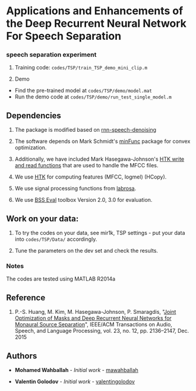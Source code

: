 # Applications and Enhancements of the Deep Recurrent Neural Network For Speech Separation



### speech separation experiment

1. Training code: ```codes/TSP/train_TSP_demo_mini_clip.m```

2. Demo
 - Find the pre-trained model at ```codes/TSP/demo/model.mat``` 
 - Run the demo code at ```codes/TSP/demo/run_test_single_model.m```


## Dependencies
1. The package is modified based on [rnn-speech-denoising](https://github.com/amaas/rnn-speech-denoising)

2. The software depends on Mark Schmidt's [minFunc](http://www.di.ens.fr/~mschmidt/Software/minFunc.html) package for convex optimization.

3. Additionally, we have included Mark Hasegawa-Johnson's [HTK write and read functions](http://www.isle.illinois.edu/sst/software)
that are used to handle the MFCC files.

4. We use [HTK](http://htk.eng.cam.ac.uk) for computing features (MFCC, logmel) (HCopy).

5. We use signal processing functions from [labrosa](http://labrosa.ee.columbia.edu/).

6. We use [BSS Eval](http://bass-db.gforge.inria.fr/bss_eval/) toolbox Version 2.0, 3.0 for evaluation.



## Work on your data:
1. To try the codes on your data, see mir1k, TSP settings - put your data into ```codes/TSP/Data/``` accordingly.

2. Tune the parameters on the dev set and check the results.
 

### Notes 
The codes are tested using MATLAB R2014a

## Reference
1. P.-S. Huang, M. Kim, M. Hasegawa-Johnson, P. Smaragdis, "[Joint Optimization of Masks and Deep Recurrent Neural Networks for Monaural Source Separation](http://posenhuang.github.io/papers/Joint_Optimization_of_Masks_and_Deep%20Recurrent_Neural_Networks_for_Monaural_Source_Separation_TASLP2015.pdf)", IEEE/ACM Transactions on Audio, Speech, and Language Processing, vol. 23, no. 12, pp. 2136–2147, Dec. 2015


## Authors

* **Mohamed Wahballah** - *Initial work* - [mawahballah](https://github.com/mawahballah)

* **Valentin Golodov** - *Initial work* - [valentingolodov](https://github.com/valentingolodov)

